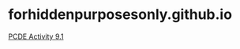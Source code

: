 # forhiddenpurposesonly.github.io
<a href="https://forhiddenpurposesonly.github.io/PCDE-Activity-9.1/" title="PCDE Activity 9.1">PCDE Activity 9.1</a>
